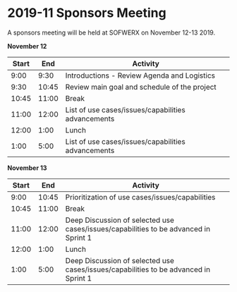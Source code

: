 # 2019-11 Sponsors Meeting

A sponsors meeting will be held at SOFWERX on November 12-13 2019.

**November 12**

| Start | End | Activity |  
|-------|-------|----------|
| 9:00  | 9:30  | Introductions - Review Agenda and Logistics |
| 9:30  | 10:45 | Review main goal and schedule of the project|
| 10:45  | 11:00 | Break|
| 11:00  | 12:00| List of use cases/issues/capabilities advancements |
| 12:00 | 1:00 | Lunch |
| 1:00 | 5:00 | List of use cases/issues/capabilities advancements |


**November 13**

| Start | End | Activity |  
|-------|-------|----------|
| 9:00  | 10:45  | Prioritization of use cases/issues/capabilities |
| 10:45  | 11:00 | Break |
| 11:00  | 12:00| Deep Discussion of selected use cases/issues/capabilities to be advanced in Sprint 1 |
| 12:00 | 1:00 | Lunch |
| 1:00 | 5:00 | Deep Discussion of selected use cases/issues/capabilities to be advanced in Sprint 1  |
